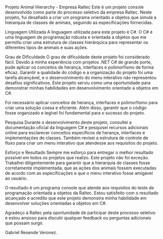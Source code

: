 Projeto Animal Hierarchy - Empresa Raltec
Este é um projeto console desenvolvido como parte do processo seletivo da empresa Raltec. Neste projeto, fui desafiado a criar um programa orientado a objetos que simula a hierarquia de classes de animais, seguindo as especificações fornecidas.

Linguagem Utilizada
A linguagem utilizada para este projeto é C#. O C# é uma linguagem de programação robusta e orientada a objetos que me permitiu criar uma estrutura de classes hierárquica para representar os diferentes tipos de animais e suas ações.

Grau de Dificuldade
O grau de dificuldade deste projeto foi considerado fácil. Devido à minha experiência com projetos .NET C# de grande porte, pude aplicar os conceitos de herança, interfaces e polimorfismo de forma eficaz. Garantir a qualidade do código e a organização do projeto foi uma tarefa alcançável, e o desenvolvimento do menu interativo não representou desafios significativos. Este projeto serviu como uma oportunidade para demonstrar minhas habilidades em desenvolvimento orientado a objetos em C#.

Foi necessário aplicar conceitos de herança, interfaces e polimorfismo para criar uma solução coesa e eficiente. Além disso, garantir que o código fosse organizado e legível foi fundamental para o sucesso do projeto.

Pesquisa
Durante o desenvolvimento deste projeto, consultei a documentação oficial da linguagem C# e pesquisei recursos adicionais online para esclarecer conceitos específicos de herança, interfaces e implementações de classes. Também revisei a estrutura de controle de fluxo para criar um menu interativo que atendesse aos requisitos do projeto.

Esforço e Resultado
Sempre me esforço para entregar o melhor resultado possível em todos os projetos que realizo. Este projeto não foi exceção. Trabalhei diligentemente para garantir que a hierarquia de classes fosse corretamente implementada, que as ações dos animais fossem executadas de acordo com as especificações e que o menu interativo fosse amigável ao usuário.

O resultado é um programa console que atende aos requisitos do teste de programação orientada a objetos da Raltec. Estou satisfeito com o resultado alcançado e acredito que este projeto demonstra minha habilidade em desenvolver soluções orientadas a objetos em C#.

Agradeço à Raltec pela oportunidade de participar deste processo seletivo e estou ansioso para discutir qualquer feedback ou perguntas adicionais que possam surgir.

Gabriel Resende Veronez.

